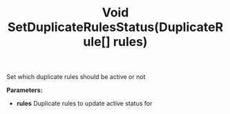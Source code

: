﻿---
uid: crmscript_ref_NSContactAgent_SetDuplicateRulesStatus
title: Void SetDuplicateRulesStatus(DuplicateRule[] rules)
intellisense: NSContactAgent.SetDuplicateRulesStatus
keywords: NSContactAgent, SetDuplicateRulesStatus
so.topic: reference
---

Set which duplicate rules should be active or not

**Parameters:**
 - **rules** Duplicate rules to update active status for
